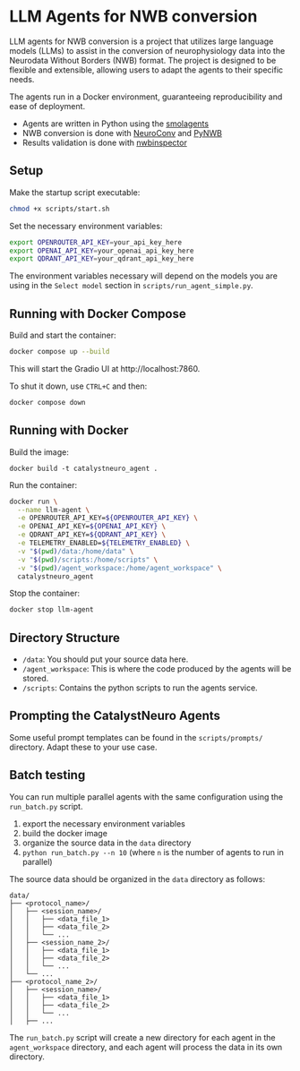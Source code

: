 # LLM Agents for NWB conversion

LLM agents for NWB conversion is a project that utilizes large language models (LLMs) to assist in the conversion of neurophysiology data into the Neurodata Without Borders (NWB) format. The project is designed to be flexible and extensible, allowing users to adapt the agents to their specific needs.

The agents run in a Docker environment, guaranteeing reproducibility and ease of deployment.

- Agents are written in Python using the [smolagents](https://github.com/huggingface/smolagents)
- NWB conversion is done with [NeuroConv](https://github.com/catalystneuro/neuroconv) and [PyNWB](https://github.com/NeurodataWithoutBorders/pynwb)
- Results validation is done with [nwbinspector](https://github.com/NeurodataWithoutBorders/nwbinspector)

## Setup

Make the startup script executable:
```bash
chmod +x scripts/start.sh
```

Set the necessary environment variables:
```bash
export OPENROUTER_API_KEY=your_api_key_here
export OPENAI_API_KEY=your_openai_api_key_here
export QDRANT_API_KEY=your_qdrant_api_key_here
```

The environment variables necessary will depend on the models you are using in the `Select model` section in `scripts/run_agent_simple.py`.

## Running with Docker Compose

Build and start the container:
```bash
docker compose up --build
```

This will start the Gradio UI at http://localhost:7860.

To shut it down, use `CTRL+C` and then:
```bash
docker compose down
```

## Running with Docker

Build the image:
```
docker build -t catalystneuro_agent .
```

Run the container:
```bash
docker run \
  --name llm-agent \
  -e OPENROUTER_API_KEY=${OPENROUTER_API_KEY} \
  -e OPENAI_API_KEY=${OPENAI_API_KEY} \
  -e QDRANT_API_KEY=${QDRANT_API_KEY} \
  -e TELEMETRY_ENABLED=${TELEMETRY_ENABLED} \
  -v "$(pwd)/data:/home/data" \
  -v "$(pwd)/scripts:/home/scripts" \
  -v "$(pwd)/agent_workspace:/home/agent_workspace" \
  catalystneuro_agent
```

Stop the container:
```bash
docker stop llm-agent
```

## Directory Structure

- `/data`: You should put your source data here.
- `/agent_workspace`: This is where the code produced by the agents will be stored.
- `/scripts`: Contains the python scripts to run the agents service.

## Prompting the CatalystNeuro Agents

Some useful prompt templates can be found in the `scripts/prompts/` directory. Adapt these to your use case.

## Batch testing
You can run multiple parallel agents with the same configuration using the `run_batch.py` script.

1. export the necessary environment variables
2. build the docker image
3. organize the source data in the `data` directory
4. `python run_batch.py --n 10` (where `n` is the number of agents to run in parallel)

The source data should be organized in the `data` directory as follows:
```
data/
├── <protocol_name>/
│   ├── <session_name>/
│   │   ├── <data_file_1>
│   │   ├── <data_file_2>
│   │   └── ...
│   ├── <session_name_2>/
│   │   ├── <data_file_1>
│   │   ├── <data_file_2>
│   │   └── ...
│   └── ...
├── <protocol_name_2>/
│   ├── <session_name>/
│   │   ├── <data_file_1>
│   │   ├── <data_file_2>
│   │   └── ...
│   ├── ...
```

The `run_batch.py` script will create a new directory for each agent in the `agent_workspace` directory, and each agent will process the data in its own directory.

